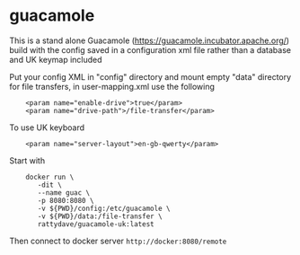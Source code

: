 # guacamole

This is a stand alone Guacamole (https://guacamole.incubator.apache.org/) build with the config saved in a configuration xml file rather than a database and UK keymap included

Put your config XML in "config" directory and mount empty "data" directory for file transfers, in user-mapping.xml use the following

```
    <param name="enable-drive">true</param>
    <param name="drive-path">/file-transfer</param>
```

To use UK keyboard
```
    <param name="server-layout">en-gb-qwerty</param>
```

Start with
```
    docker run \
       -dit \
       --name guac \
       -p 8080:8080 \
       -v ${PWD}/config:/etc/guacamole \
       -v ${PWD}/data:/file-transfer \
       rattydave/guacamole-uk:latest
```

Then connect to docker server ```http://docker:8080/remote```

